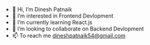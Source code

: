 - 👋 Hi, I’m Dinesh Patnaik
- 👀 I’m interested in Frontend Devlopment
- 🌱 I’m currently learning React.js
- 💞️ I’m looking to collaborate on Backend Devlopment
- 📫 To reach me dineshpatnaik54@gmail.com

<!---
Dinesh-Patnaik-au28/Dinesh-Patnaik-au28 is a ✨ special ✨ repository because its `README.md` (this file) appears on your GitHub profile.
You can click the Preview link to take a look at your changes.
--->
